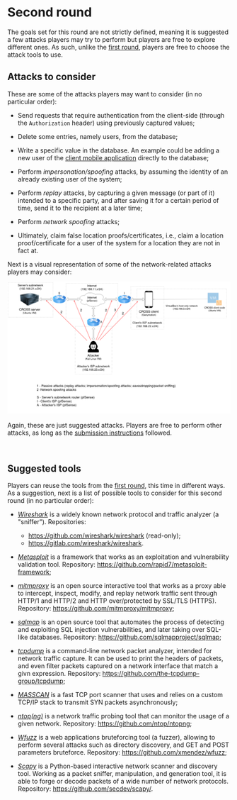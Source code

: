 # Second round

The goals set for this round are not strictly defined, meaning it is suggested a few attacks players may try to perform but players are free to explore different ones.
As such, unlike the [first round](../round_1 "First attack round folder"), players are free to choose the attack tools to use.

## Attacks to consider

These are some of the attacks players may want to consider (in no particular order):

- Send requests that require authentication from the client-side (through the `Authorization` header) using previously captured values;

- Delete some entries, namely users, from the database;

- Write a specific value in the database. An example could be adding a new user of the [client mobile application](../../1-setup/2-CROSS_client/1-CROSS_client_mobile_application "CROSS-client mobile application setup folder") directly to the database;

- Perform _impersonation/spoofing_ attacks, by assuming the identity of an already existing user of the system;

- Perform _replay_ attacks, by capturing a given message (or part of it) intended to a specific party, and after saving it for a certain period of time, send it to the recipient at a later time;

- Perform _network spoofing_ attacks;

- Ultimately, claim false location proofs/certificates, i.e., claim a location proof/certificate for a user of the system for a location they are not in fact at.

Next is a visual representation of some of the network-related attacks players may consider:

![Network related attacks to consider][network_related_attacks_to_consider]

Again, these are just suggested attacks.
Players are free to perform other attacks, as long as the [submission instructions](../../0-rules/##results-submission "Rules folder") followed.

<br>

## Suggested tools

Players can reuse the tools from the [first round](../round_1 "First attack round folder"), this time in different ways.
As a suggestion, next is a list of possible tools to consider for this second round (in no particular order):

- [_Wireshark_](https://wireshark.org/ "Wireshark's homepage") is a widely known network protocol and traffic analyzer (a "sniffer"). Repositories:

  - https://github.com/wireshark/wireshark (read-only);
  - https://gitlab.com/wireshark/wireshark.

- [_Metasploit_](https://www.metasploit.com/ "Metasploit's homepage") is a framework that works as an exploitation and vulnerability validation tool. Repository: https://github.com/rapid7/metasploit-framework;

- [_mitmproxy_](https://mitmproxy.org/ "mitmproxy's homepage") is an open source interactive tool that works as a proxy able to intercept, inspect, modify, and replay network traffic sent through HTTP/1 and HTTP/2 and HTTP over/protected by SSL/TLS (HTTPS). Repository: https://github.com/mitmproxy/mitmproxy;

- [_sqlmap_](http://sqlmap.org/ "sqlmap's homepage") is an open source tool that automates the process of detecting and exploiting SQL injection vulnerabilities, and later taking over SQL-like databases. Repository: https://github.com/sqlmapproject/sqlmap;

- [_tcpdump_](http://www.tcpdump.org/ "tcpdump's homepage") is a command-line network packet analyzer, intended for network traffic capture. It can be used to print the headers of packets, and even filter packets captured on a network interface that match a givn expression. Repository: https://github.com/the-tcpdump-group/tcpdump;

- [_MASSCAN_](https://github.com/robertdavidgraham/masscan "MASSCAN's GitHub repository") is a fast TCP port scanner that uses and relies on a custom TCP/IP stack to transmit SYN packets asynchronously;

- [_ntop(ng)_](https://www.ntop.org/ "ntop(ng)'s homepage") is a network traffic probing tool that can monitor the usage of a given network. Repository: https://github.com/ntop/ntopng;

- [_Wfuzz_](http://www.edge-security.com/wfuzz.php "Wfuzz's homepage") is a web applications bruteforcing tool (a fuzzer), allowing to perform several attacks such as directory discovery, and GET and POST parameters bruteforce. Repository: https://github.com/xmendez/wfuzz;

- [_Scapy_](https://scapy.net/ "Scapy's homepage") is a Python-based interactive network scanner and discovery tool. Working as a packet sniffer, manipulation, and generation tool, it is able to forge or decode packets of a wide number of network protocols. Repository: https://github.com/secdev/scapy/.

<!-- ############################################## -->

<!-- Images declarations (reference style) - start" -->

[network_related_attacks_to_consider]: ./images/network_related_attacks_to_consider.png "Network related attacks to consider"

<!-- Images declarations (reference style) - end" -->
